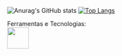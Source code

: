 ![Anurag's GitHub stats](https://github-readme-stats.vercel.app/api?username=dreialcantara&count_private=true&show_icons=true&theme=dracula)
[![Top Langs](https://github-readme-stats.vercel.app/api/top-langs/?username=dreialcantara&theme=dracula&layout=compact)](https://github.com/anuraghazra/github-readme-stats)

Ferramentas e Tecnologias:
<br>
<img src="https://cdn.jsdelivr.net/gh/devicons/devicon/icons/html5/html5-plain-wordmark.svg" width="50px" />


